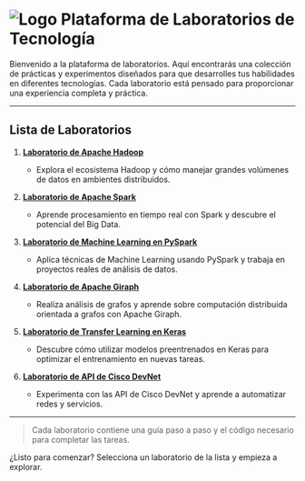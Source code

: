 # ![Logo](ruta-del-logo.png) Plataforma de Laboratorios de Tecnología

Bienvenido a la plataforma de laboratorios. Aquí encontrarás una colección de prácticas y experimentos diseñados para que desarrolles tus habilidades en diferentes tecnologías. Cada laboratorio está pensado para proporcionar una experiencia completa y práctica.

---

## Lista de Laboratorios

1. **[Laboratorio de Apache Hadoop](ruta-a-laboratorio-hadoop.md)**
   - Explora el ecosistema Hadoop y cómo manejar grandes volúmenes de datos en ambientes distribuidos.

2. **[Laboratorio de Apache Spark](ruta-a-laboratorio-spark.md)**
   - Aprende procesamiento en tiempo real con Spark y descubre el potencial del Big Data.

3. **[Laboratorio de Machine Learning en PySpark](ruta-a-laboratorio-pyspark-ml.md)**
   - Aplica técnicas de Machine Learning usando PySpark y trabaja en proyectos reales de análisis de datos.

4. **[Laboratorio de Apache Giraph](ruta-a-laboratorio-giraph.md)**
   - Realiza análisis de grafos y aprende sobre computación distribuida orientada a grafos con Apache Giraph.

5. **[Laboratorio de Transfer Learning en Keras](ruta-a-laboratorio-keras-transfer-learning.md)**
   - Descubre cómo utilizar modelos preentrenados en Keras para optimizar el entrenamiento en nuevas tareas.

6. **[Laboratorio de API de Cisco DevNet](ruta-a-laboratorio-devnet-api.md)**
   - Experimenta con las API de Cisco DevNet y aprende a automatizar redes y servicios.

---

> Cada laboratorio contiene una guía paso a paso y el código necesario para completar las tareas.

¿Listo para comenzar? Selecciona un laboratorio de la lista y empieza a explorar.
